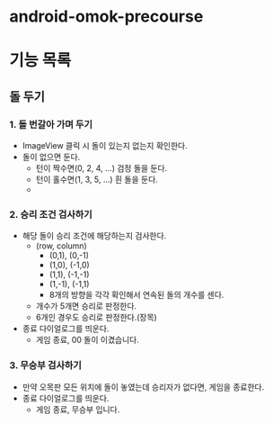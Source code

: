 # android-omok-precourse
# 기능 목록
## 돌 두기
### 1. 돌 번갈아 가며 두기
- ImageView 클릭 시 돌이 있는지 없는지 확인한다.
- 돌이 없으면 둔다.
  - 턴이 짝수면(0, 2, 4, ...) 검정 돌을 둔다.
  - 턴이 홀수면(1, 3, 5, ...) 흰 돌을 둔다.
  - 
### 2. 승리 조건 검사하기
- 해당 돌이 승리 조건에 해당하는지 검사한다.
  - (row, column)
    - (0,1), (0,-1)
    - (1,0), (-1,0)
    - (1,1), (-1,-1)
    - (1,-1), (-1,1)
    - 8개의 방향을 각각 확인해서 연속된 돌의 개수를 센다.
  - 개수가 5개면 승리로 판정한다.
  - 6개인 경우도 승리로 판정한다.(장목)
- 종료 다이얼로그를 띄운다.
  - 게임 종료, 00 돌이 이겼습니다.

### 3. 무승부 검사하기
- 만약 오목판 모든 위치에 돌이 놓였는데 승리자가 없다면, 게임을 종료한다.
- 종료 다이얼로그를 띄운다.
  - 게임 종료, 무승부 입니다.